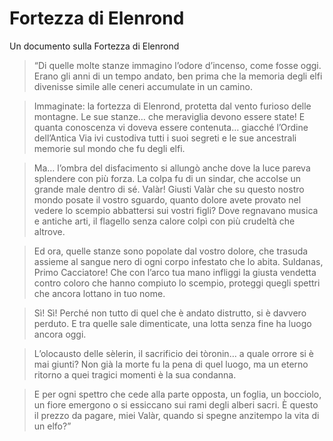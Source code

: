 
# Fortezza di Elenrond

Un documento sulla  Fortezza di Elenrond

>“Di quelle molte stanze immagino l’odore d’incenso, come fosse oggi. Erano gli anni di un tempo andato, ben prima che la memoria degli elfi divenisse simile alle ceneri accumulate in un camino.

>Immaginate: la fortezza di Elenrond, protetta dal vento furioso delle montagne. Le sue stanze… che meraviglia devono essere state! E quanta conoscenza vi doveva essere contenuta… giacché l’Ordine dell’Antica Via ivi custodiva tutti i suoi segreti e le sue ancestrali memorie sul mondo che fu degli elfi.

> Ma… l’ombra del disfacimento si allungò anche dove la luce pareva splendere con più forza. La colpa fu di un sindar, che accolse un grande male dentro di sé. Valàr! Giusti Valàr che su questo nostro mondo posate il vostro sguardo, quanto dolore avete provato nel vedere lo scempio abbattersi sui vostri figli? Dove regnavano musica e antiche arti, il flagello senza calore colpì con più crudeltà che altrove.

>Ed ora, quelle stanze sono popolate dal vostro dolore, che trasuda assieme al sangue nero di ogni corpo infestato che lo abita. Suldanas, Primo Cacciatore! Che con l’arco tua mano infliggi la giusta vendetta contro coloro che hanno compiuto lo scempio, proteggi quegli spettri che ancora lottano in tuo nome.

>Sì! Sì! Perché non tutto di quel che è andato distrutto, si è davvero perduto. E tra quelle sale dimenticate, una lotta senza fine ha luogo ancora oggi.

>L’olocausto delle sèlerin, il sacrificio dei tòronin… a quale orrore si è mai giunti? Non già la morte fu la pena di quel luogo, ma un eterno ritorno a quei tragici momenti è la sua condanna.

>E per ogni spettro che cede alla parte opposta, un foglia, un bocciolo, un fiore emergono o si essiccano sui rami degli alberi sacri. È questo il prezzo da pagare, miei Valàr, quando si spegne anzitempo la vita di un elfo?”